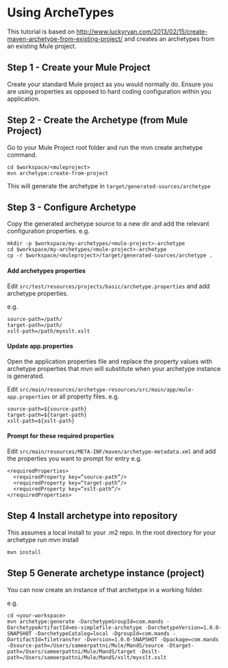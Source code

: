 # Using ArcheTypes

This tutorial is based on http://www.luckyryan.com/2013/02/15/create-maven-archetype-from-existing-project/ and creates an archetypes from an existing Mule project. 

## Step 1 - Create your Mule Project
Create your standard Mule project as you would normally do. Ensure you are using properties as opposed to hard coding configuration within you application.

## Step 2 - Create the Archetype (from Mule Project)
Go to your Mule Project root folder and run the mvn create archetype command.

````
cd $workspace/<muleproject>
mvn archetype:create-from-project
````
This will generate the archetype in `target/generated-sources/archetype` 

## Step 3 - Configure Archetype

Copy the generated archetype source to a new dir and add the relevant configuration properties.
e.g.

````
mkdir -p $workspace/my-archetypes/<mule-project>-archetype
cd $workspace/my-archetypes/<mule-project>-archetype
cp -r $workspace/<muleproject>/target/generated-sources/archetype .
````

#### Add archetypes properties
Edit `src/test/resources/projects/basic/archetype.properties` and add archetype properties. 

e.g.
````
source-path=/path/
target-path=/path/
xslt-path=/path/myxslt.xslt
````

#### Update app.properties
Open the application properties file and replace the property values with archetype properties that mvn will substitute when your archetype instance is generated.

Edit `src/main/resources/archetype-resources/src/main/app/mule-app.properties` or all property files.
e.g.
````
source-path=${source-path}
target-path=${target-path}
xslt-path=${xslt-path}
````

#### Prompt for these required properties 
Edit `src/main/resources/META-INF/maven/archetype-metadata.xml` and add the properties you want to prompt for entry
e.g.
````
<requiredProperties>
  <requiredProperty key=“source-path”/>
  <requiredProperty key=“target-path”/>
  <requiredProperty key=“xslt-path”/>
</requiredProperties>
````

## Step 4 Install archetype into repository
This assumes a local install to your .m2 repo. In the root directory for your archetype run mvn install
````
mvn install
````

## Step 5 Generate archetype instance (project)
You can now create an instance of that archetype in a working folder.

e.g.
````
cd <your-workspace>
mvn archetype:generate -DarchetypeGroupId=com.mands -DarchetypeArtifactId=ms-simplefile-archetype -DarchetypeVersion=1.0.0-SNAPSHOT -DarchetypeCatalog=local -DgroupId=com.mands -DartifactId=filetransfer -Dversion=1.0.0-SNAPSHOT -Dpackage=com.mands -Dsource-path=/Users/sameerpattni/Mule/MandS/source -Dtarget-path=/Users/sameerpattni/Mule/MandS/target -Dxslt-path=/Users/sameerpattni/Mule/MandS/xslt/myxslt.xslt
````

